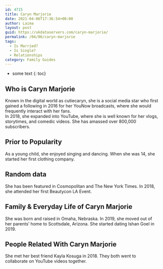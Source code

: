 ```yaml
---
id: 4715
title: Caryn Marjorie
date: 2021-04-06T17:36:54+00:00
author: Laima
layout: post
guid: https://ukdataservers.com/caryn-marjorie/
permalink: /04/06/caryn-marjorie
tags:
  - Is Married?
  - Is Single?
  - Relationships
category: Family Guides
---
```


* some text
{: toc}


## Who is Caryn Marjorie
                  
                  
                  
Known in the digital world as cutiecaryn, she is a social media star who first gained a following in 2016 for her YouNow broadcasts, where she would frequently interact with her fans.<br /> In 2018, she expanded into YouTube, where she is well known for her vlogs, storytimes, and comedic videos. She has amassed over 800,000 subscribers.
                  
              
            
              
            
                
                
                
## Prior to Popularity
                  
                  
                  
As a young child, she enjoyed singing and dancing. When she was 14, she started her first clothing company.
                  
              
            
              
            
                
                
                
## Random data
                  
                  
                  
She has been featured in Cosmopolitan and The New York Times. In 2018, she attended her first Beautycon LA Event.
                  
              
            
              
            
                
                
                
## Family & Everyday Life of Caryn Marjorie
                  
                  
                  
She was born and raised in Omaha, Nebraska. In 2019, she moved out of her parents&#8217; home to Scottsdale, Arizona. She started dating Ishan Goel in 2019.
                  
              
            
              
            
                
                
                
## People Related With Caryn Marjorie
                  
                  
                  
She met her best friend Kayla Kosuga in 2018. They both went to collaborate on YouTube videos together. 
                  
              
            
              
            
                
              
            
              
              
            
            
              
            
          
          
          